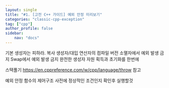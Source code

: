 ```yaml
---
layout: single
title: "#1. [고전 C++ 가이드] 예외 안정 미리보기"
categories: "classic-cpp-exception"
tag: ["cpp"]
author_profile: false
sidebar: 
    nav: "docs"
---
```


기본 생성자는 피하라.
복사 생성자/대입 연산자의 컴파일 버전
소멸자에서 예외 발생 금지
Swap에서 예외 발생 금지
완전한 생성자 자원 획득과 초기화를 한번에

스택풀기
https://en.cppreference.com/w/cpp/language/throw 참고

예외 안정 함수의 제어구조
사전에 정상적인 조건인지 확인후 실행할것